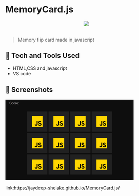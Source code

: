 # MemoryCard.js
<div align="center">
  <img width="200px" src="https://h5p.org/sites/default/files/styles/small-logo/public/logos/memory-game-icon.png?itok=ExMUMvDt"/>
</div>
<br>

> Memory flip card made in javascript

 
## 🚀 Tech and Tools Used

* HTML,CSS and javascript
* VS code


## 📸 Screenshots
<img src="img/snap.png" width='400' height='auto'>


link:https://jaydeep-shelake.github.io/MemoryCard.js/

